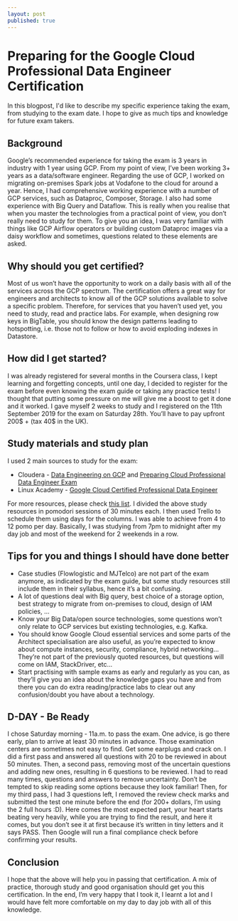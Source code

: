 ```yaml
---
layout: post
published: true
---
```


# Preparing for the Google Cloud Professional Data Engineer Certification
In this blogpost, I'd like to describe my specific experience taking the exam, from studying to the exam date. I hope to give as much tips and knowledge for future exam takers.

## Background
Google’s recommended experience for taking the exam is 3 years in industry with 1 year using GCP. From my point of view, I’ve been working 3+ years as a data/software engineer. Regarding the use of GCP, I worked on migrating on-premises Spark jobs at Vodafone to the cloud for around a year. Hence, I had comprehensive working experience with a number of GCP services, such as Dataproc, Composer, Storage. I also had some experience with Big Query and Dataflow. This is really when you realise that when you master the technologies from a practical point of view, you don’t really need to study for them. To give you an idea, I was very familiar with things like GCP Airflow operators or building custom Dataproc images via a daisy workflow and sometimes, questions related to these elements are asked.

## Why should you get certified?
Most of us won’t have the opportunity to work on a daily basis with all of the services across the GCP spectrum. The certification offers a great way for engineers and architects to know all of the GCP solutions available to solve a specific problem. Therefore, for services that you haven’t used yet, you need to study, read and practice labs. For example, when designing row keys in BigTable, you should know the design patterns leading to hotspotting, i.e. those not to follow or how to avoid exploding indexes in Datastore.

## How did I get started?
I was already registered for several months in the Coursera class, I kept learning and forgetting concepts, until one day, I decided to register for the exam before even knowing the exam guide or taking any practice tests! I thought that putting some pressure on me will give me a boost to get it done and it worked. I gave myself 2 weeks to study and I registered on the 11th September 2019 for the exam on Saturday 28th. You’ll have to pay upfront 200$ + (tax 40$ in the UK).

## Study materials and study plan
I used 2 main sources to study for the exam:
- Cloudera - [Data Engineering on GCP](https://www.coursera.org/specializations/gcp-data-machine-learning) and [Preparing Cloud Professional Data Engineer Exam](https://www.coursera.org/learn/preparing-cloud-professional-data-engineer-exam)
- Linux Academy - [Google Cloud Certified Professional Data Engineer](https://linuxacademy.com/course/google-cloud-data-engineer/)

For more resources, please check [this list](https://github.com/ddneves/awesome-gcp-certifications#Google-Cloud---Professional-Data-Engineer). I divided the above study resources in pomodori sessions of 30 minutes each. I then used Trello to schedule them using days for the columns. I was able to achieve from 4 to 12 pomo per day. Basically, I was studying from 7pm to midnight after my day job and most of the weekend for 2 weekends in a row.

## Tips for you and things I should have done better
- Case studies (Flowlogistic and MJTelco) are not part of the exam anymore, as indicated by the exam guide, but some study resources still include them in their syllabus, hence it’s a bit confusing.
- A lot of questions deal with Big query, best choice of a storage option, best strategy to migrate from on-premises to cloud, design of IAM policies, …
- Know your Big Data/open source technologies, some questions won’t only relate to GCP services but existing technologies, e.g. Kafka.
- You should know Google Cloud essential services and some parts of the Architect specialisation are also useful, as you’re expected to know about compute instances, security, compliance, hybrid networking... They’re not part of the previously quoted resources, but questions will come on IAM, StackDriver, etc…
- Start practising with sample exams as early and regularly as you can, as they’ll give you an idea about the knowledge gaps you have and from there you can do extra reading/practice labs to clear out any confusion/doubt you have about a technology.

## D-DAY - Be Ready
I chose Saturday morning - 11a.m. to pass the exam. One advice, is go there early, plan to arrive at least 30 minutes in advance. Those examination centers are sometimes not easy to find. Get some earplugs and crack on. I did a first pass and answered all questions with 20 to be reviewed in about 50 minutes. Then, a second pass, removing most of the uncertain questions and adding new ones, resulting in 6 questions to be reviewed. I had to read many times, questions and answers to remove uncertainty. Don’t be tempted to skip reading some options because they look familiar! Then, for my third pass, I had 3 questions left, I removed the review check marks and submitted the test one minute before the end (for 200+ dollars, I’m using the 2 full hours :D). Here comes the most expected part, your heart starts beating very heavily, while you are trying to find the result, and here it comes, but you don’t see it at first because it’s written in tiny letters and it says PASS. Then Google will run a final compliance check before confirming your results.

## Conclusion
I hope that the above will help you in passing that certification. A mix of practice, thorough study and good organisation should get you this certification. In the end, I’m very happy that I took it, I learnt a lot and I would have felt more comfortable on my day to day job with all of this knowledge.
